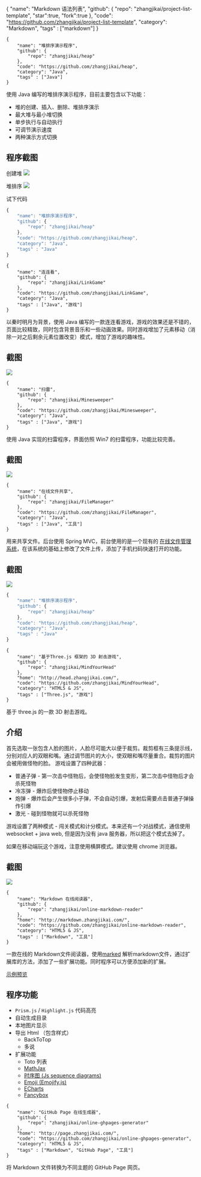 <!-- start -->
{
    "name": "Markdown 语法列表",
    "github": {
        "repo": "zhangjikai/project-list-template",
        "star":true,
        "fork":true
    },
    "code": "https://github.com/zhangjikai/project-list-template",
    "category": "Markdown",
    "tags" : ["markdown"]
}




<!-- start -->

```config
{
    "name": "堆排序演示程序",
    "github": {
        "repo": "zhangjikai/heap"
    },
    "code": "https://github.com/zhangjikai/heap",
    "category": "Java",
    "tags" : ["Java"]
}
```

使用 Java 编写的堆排序演示程序，目前主要包含以下功能：
* 堆的创建、插入、删除、堆排序演示
* 最大堆与最小堆切换
* 单步执行与自动执行
* 可调节演示速度
* 两种演示方式切换

<!-- more -->

## 程序截图

创建堆
![](https://raw.githubusercontent.com/zhangjikai/heap/master/screenshot/%E5%A0%86-%E5%88%9B%E5%BB%BA-1.gif)

堆排序
![](https://raw.githubusercontent.com/zhangjikai/heap/master/screenshot/%E5%A0%86-%E6%8E%92%E5%BA%8F.gif)

试下代码
```js
{
    "name": "堆排序演示程序",
    "github": {
        "repo": "zhangjikai/heap"
    },
    "code": "https://github.com/zhangjikai/heap",
    "category": "Java",
    "tags" : "Java"
}
```

<!-- start -->

```config
{
    "name": "连连看",
    "github": {
        "repo": "zhangjikai/LinkGame"
    },
    "code": "https://github.com/zhangjikai/LinkGame",
    "category": "Java",
    "tags" : ["Java", "游戏"]
}
```

以秦时明月为背景，使用 Java 编写的一款连连看游戏，游戏的效果还是不错的，页面比较精致，同时包含背景音乐和一些动画效果。同时游戏增加了元素移动（消除一对之后剩余元素位置改变）模式，增加了游戏的趣味性。

<!-- more -->
## 截图
![](https://raw.githubusercontent.com/zhangjikai/LinkGame/master/screenshot/game.gif)


<!-- start -->

```config
{
    "name": "扫雷",
    "github": {
        "repo": "zhangjikai/Minesweeper"
    },
    "code": "https://github.com/zhangjikai/Minesweeper",
    "category": "Java",
    "tags" : ["Java", "游戏"]
}
```

使用 Java 实现的扫雷程序，界面仿照 Win7 的扫雷程序，功能比较完善。

<!-- more -->

## 截图
![](https://raw.githubusercontent.com/zhangjikai/Minesweeper/master/screenshot/%E6%89%AB%E9%9B%B7.gif)

<!-- start -->
```config
{
    "name": "在线文件共享",
    "github": {
        "repo": "zhangjikai/FileManager"
    },
    "code": "https://github.com/zhangjikai/FileManager",
    "category": "Java",
    "tags" : ["Java", "工具"]
}
```

用来共享文件。后台使用 Spring MVC，前台使用的是一个现有的 [在线文件管理系统](https://github.com/joni2back/angular-filemanager)，在该系统的基础上修改了文件上传，添加了手机扫码快速打开的功能。

<!-- more -->

## 截图
![](https://camo.githubusercontent.com/4d9452a923099fb148a131fcf987d967ae904f69/687474703a2f2f3778717035752e636f6d312e7a302e676c622e636c6f7564646e2e636f6d2f66696c652d6d616e6167657230342e6a7067)

```js
{
    "name": "堆排序演示程序",
    "github": {
        "repo": "zhangjikai/heap"
    },
    "code": "https://github.com/zhangjikai/heap",
    "category": "Java",
    "tags" : "Java"
}
```

<!-- start -->

```config
{
    "name": "基于Three.js 框架的 3D 射击游戏",
    "github": {
        "repo": "zhangjikai/MindYourHead"
    },
    "home": "http://head.zhangjikai.com/",
    "code": "https://github.com/zhangjikai/MindYourHead",
    "category": "HTML5 & JS",
    "tags" : ["Three.js", "游戏"]
}
```
基于 three.js 的一款 3D 射击游戏。

<!-- more -->
## 介绍
首先选取一张包含人脸的图片，人脸尽可能大以便于裁剪。裁剪框有三条提示线，分别对应人的双眼和嘴。通过调节图片的大小，使双眼和嘴尽量重合。裁剪的图片会被用做怪物的脸。
游戏设置了四种武器：

* 普通子弹 - 第一次击中怪物后，会使怪物脸发生变形，第二次击中怪物后才会杀死怪物
* 冷冻弹 - 爆炸后使怪物停止移动
* 炮弹 - 爆炸后会产生很多小子弹，不会自动引爆，发射后需要点击普通子弹操作引爆
* 激光 - 碰到怪物就可以杀死怪物

游戏设置了两种模式 - 闯关模式和计分模式。本来还有一个对战模式，通信使用 websocket + java web, 但是因为没有 java 服务器，所以把这个模式去掉了。

如果在移动端玩这个游戏，注意使用横屏模式。建议使用 chrome 浏览器。

## 截图
![](https://raw.githubusercontent.com/zhangjikai/MindYourHead/master/images/demo/game.png)

<!-- start -->
```config
{
    "name": "Markdown 在线阅读器",
    "github": {
        "repo": "zhangjikai/online-markdown-reader"
    },
    "home": "http://markdown.zhangjikai.com/",
    "code": "https://github.com/zhangjikai/online-markdown-reader",
    "category": "HTML5 & JS",
    "tags" : ["Markdown", "工具"]
}
```

一款在线的 Markdown文件阅读器，使用[marked](https://github.com/chjj/marked) 解析markdown文件，通过扩展库的方法，添加了一些扩展功能。同时程序可以方便添加新的扩展。

[示例预览](http://www.zhangjikai.com/markdown/sample.html)

<!-- more -->
## 程序功能
+ `Prism.js` / `Highlight.js` 代码高亮
+ 自动生成目录
+ 本地图片显示
+ 导出 Html （包含样式）
    - BackToTop
    - 多说
+ 扩展功能
    - Toto 列表
    - [MathJax](https://github.com/mathjax/MathJax)
    - [时序图 (Js sequence diagrams)](https://github.com/bramp/js-sequence-diagrams)
    - [Emoji (Emojify.js)](https://github.com/Ranks/emojify.js)
    - [ECharts](http://echarts.baidu.com/)
    - [Fancybox](http://fancybox.net/)

<!-- start -->
```config
{
    "name": "GitHub Page 在线生成器",
    "github": {
        "repo": "zhangjikai/online-ghpages-generator"
    },
    "home": "http://page.zhangjikai.com/",
    "code": "https://github.com/zhangjikai/online-ghpages-generator",
    "category": "HTML5 & JS",
    "tags" : ["Markdown", "GitHub Page", "工具"]
}
```
将 Markdown 文件转换为不同主题的 GitHub Page 网页。
